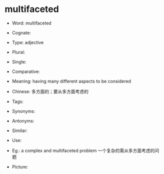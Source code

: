 # multifaceted

- Word: multifaceted
- Cognate: 

- Type: adjective
- Plural: 
- Single: 
- Comparative: 
- Meaning: having many different aspects to be considered
- Chinese: 多方面的；要从多方面考虑的
- Tags: 
- Synonyms: 
- Antonyms: 
- Similar: 
- Use: 
- Eg.: a complex and multifaceted problem 一个复杂的需从多方面考虑的问题
- Picture: 

